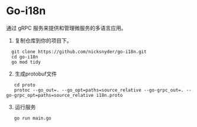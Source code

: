 # Go-i18n
通过 gRPC 服务来提供和管理微服务的多语言应用。

1. 复制仓库到你的项目下。
 ```SHELL
   git clone https://github.com/nicksnyder/go-i18n.git
   cd go-i18n
   go mod tidy
``` 
2. 生成protobuf文件
```SHELL
   cd proto
   protoc --go_out=. --go_opt=paths=source_relative --go-grpc_out=. --go-grpc_opt=paths=source_relative i18n.proto
```
3. 运行服务
```SHELL
   go run main.go
```